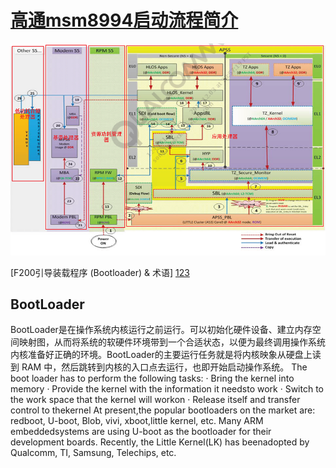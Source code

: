 

# [高通msm8994启动流程简介](http://blog.csdn.net/finewind/article/details/46469645)
![开机流程](./pic/msm8994开机流程.png)

[F200引导装载程序 (Bootloader) & 术语]
[123](!http://bbs.gfan.com/android-5883867-1-1.html)

## BootLoader
BootLoader是在操作系统内核运行之前运行。可以初始化硬件设备、建立内存空间映射图，从而将系统的软硬件环境带到一个合适状态，以便为最终调用操作系统内核准备好正确的环境。BootLoader的主要运行任务就是将内核映象从硬盘上读到 RAM 中，然后跳转到内核的入口点去运行，也即开始启动操作系统。
The boot loader has to perform the following tasks:
·       Bring the kernel into memory
·       Provide the kernel with the information it needsto work
·       Switch to the work space that the kernel will workon
·       Release itself and transfer control to thekernel
At present,the popular bootloaders on the market are: redboot, U-boot, Blob, vivi, xboot,little kernel, etc.  Many ARM embeddedsystems are using U-boot as the bootloader for their development boards.  Recently, the Little Kernel(LK) has beenadopted by Qualcomm, TI, Samsung, Telechips, etc.
